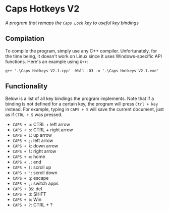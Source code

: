 # Caps Hotkeys V2

_A program that remaps the `Caps Lock` key to useful key bindings_

## Compilation

To compile the program, simply use any C++ compiler. Unfortunately, for the time being, it doesn't work on Linux since it uses Windows-specific API functions. Here's an example using `G++`:

```shell
g++ '.\Caps Hotkeys V2.1.cpp' -Wall -O3 -o '.\Caps Hotkeys V2.1.exe'
```

## Functionality

Below is a list of all key bindings the program implements. Note that if a binding is not defined for a certain key, the program will press `Ctrl + key` instead. For example, typing in `CAPS + S` will save the current document, just as if `CTRL + S` was pressed.

- `CAPS + u`: CTRL + left arrow
- `CAPS + o`: CTRL + right arrow
- `CAPS + i`: up arrow
- `CAPS + j`: left arrow
- `CAPS + k`: down arrow
- `CAPS + l`: right arrow
- `CAPS + m`: home
- `CAPS + .`: end
- `CAPS + [`: scroll up
- `CAPS + '`: scroll down
- `CAPS + q`: escape
- `CAPS + ,`: switch apps
- `CAPS + BS`: del
- `CAPS + d`: SHIFT
- `CAPS + b`: Win
- `CAPS + ?`: CTRL + ?
